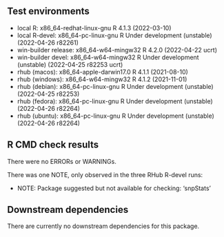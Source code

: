 ## Test environments
* local R:             x86_64-redhat-linux-gnu R 4.1.3 (2022-03-10)
* local R-devel:       x86_64-pc-linux-gnu     R Under development (unstable) (2022-04-26 r82261)
* win-builder release: x86_64-w64-mingw32      R 4.2.0 (2022-04-22 ucrt)
* win-builder devel:   x86_64-w64-mingw32      R Under development (unstable) (2022-04-25 r82253 ucrt)
* rhub (macos):        x86_64-apple-darwin17.0 R 4.1.1 (2021-08-10)
* rhub (windows):      x86_64-w64-mingw32      R 4.1.2 (2021-11-01)
* rhub (debian):       x86_64-pc-linux-gnu     R Under development (unstable) (2022-04-25 r82253)
* rhub (fedora):       x86_64-pc-linux-gnu     R Under development (unstable) (2022-04-26 r82264)
* rhub (ubuntu):       x86_64-pc-linux-gnu     R Under development (unstable) (2022-04-26 r82264)

## R CMD check results
There were no ERRORs or WARNINGs.

There was one NOTE, only observed in the three RHub R-devel runs:

- NOTE: Package suggested but not available for checking: ‘snpStats’

## Downstream dependencies
There are currently no downstream dependencies for this package.
